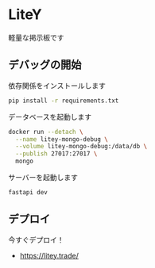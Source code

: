 # LiteY

軽量な掲示板です

## デバッグの開始

依存関係をインストールします

```bash
pip install -r requirements.txt
```

データベースを起動します

```bash
docker run --detach \
  --name litey-mongo-debug \
  --volume litey-mongo-debug:/data/db \
  --publish 27017:27017 \
  mongo
```

サーバーを起動します

```bash
fastapi dev
```

## デプロイ

今すぐデプロイ！

- https://litey.trade/
